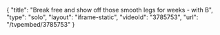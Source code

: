 {
    "title": "Break free and show off those smooth legs for weeks - with B",
    "type": "solo",
    "layout": "iframe-static",
    "videoId": "3785753",
    "url": "\/tvpembed\/3785753"
}